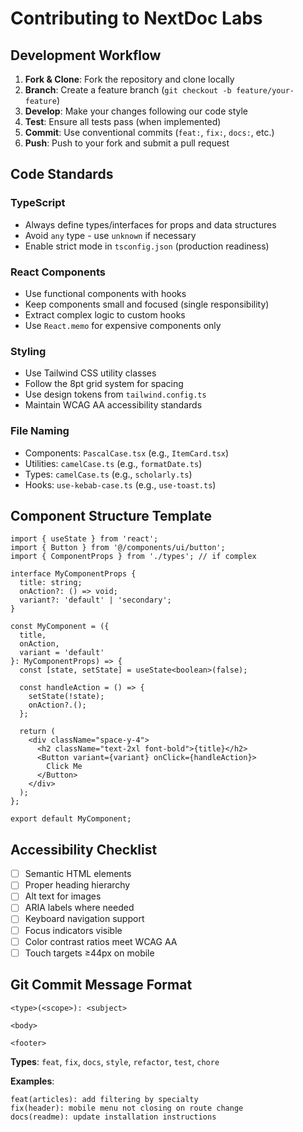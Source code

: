 # Contributing to NextDoc Labs

## Development Workflow

1. **Fork & Clone**: Fork the repository and clone locally
2. **Branch**: Create a feature branch (`git checkout -b feature/your-feature`)
3. **Develop**: Make your changes following our code style
4. **Test**: Ensure all tests pass (when implemented)
5. **Commit**: Use conventional commits (`feat:`, `fix:`, `docs:`, etc.)
6. **Push**: Push to your fork and submit a pull request

## Code Standards

### TypeScript
- Always define types/interfaces for props and data structures
- Avoid `any` type - use `unknown` if necessary
- Enable strict mode in `tsconfig.json` (production readiness)

### React Components
- Use functional components with hooks
- Keep components small and focused (single responsibility)
- Extract complex logic to custom hooks
- Use `React.memo` for expensive components only

### Styling
- Use Tailwind CSS utility classes
- Follow the 8pt grid system for spacing
- Use design tokens from `tailwind.config.ts`
- Maintain WCAG AA accessibility standards

### File Naming
- Components: `PascalCase.tsx` (e.g., `ItemCard.tsx`)
- Utilities: `camelCase.ts` (e.g., `formatDate.ts`)
- Types: `camelCase.ts` (e.g., `scholarly.ts`)
- Hooks: `use-kebab-case.ts` (e.g., `use-toast.ts`)

## Component Structure Template

```tsx
import { useState } from 'react';
import { Button } from '@/components/ui/button';
import { ComponentProps } from './types'; // if complex

interface MyComponentProps {
  title: string;
  onAction?: () => void;
  variant?: 'default' | 'secondary';
}

const MyComponent = ({ 
  title, 
  onAction, 
  variant = 'default' 
}: MyComponentProps) => {
  const [state, setState] = useState<boolean>(false);

  const handleAction = () => {
    setState(!state);
    onAction?.();
  };

  return (
    <div className="space-y-4">
      <h2 className="text-2xl font-bold">{title}</h2>
      <Button variant={variant} onClick={handleAction}>
        Click Me
      </Button>
    </div>
  );
};

export default MyComponent;
```

## Accessibility Checklist

- [ ] Semantic HTML elements
- [ ] Proper heading hierarchy
- [ ] Alt text for images
- [ ] ARIA labels where needed
- [ ] Keyboard navigation support
- [ ] Focus indicators visible
- [ ] Color contrast ratios meet WCAG AA
- [ ] Touch targets ≥44px on mobile

## Git Commit Message Format

```
<type>(<scope>): <subject>

<body>

<footer>
```

**Types**: `feat`, `fix`, `docs`, `style`, `refactor`, `test`, `chore`

**Examples**:
```
feat(articles): add filtering by specialty
fix(header): mobile menu not closing on route change
docs(readme): update installation instructions
```
